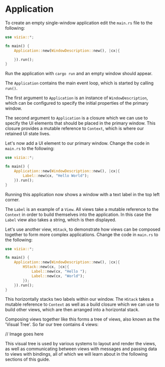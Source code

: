 # Application

To create an empty single-window application edit the `main.rs` file to the following:

```rust
use vizia::*;

fn main() {
    Application::new(WindowDescription::new(), |cx|{

    }).run();
}
```

Run the application with `cargo run` and an empty window should appear.

The `Application` contains the main event loop, which is started by calling `run()`.

The first argument to `Application` is an instance of `WindowDescription`, which can be configured to specify the initial properties of the primary window. 

The second argument to `Application` is a closure which we can use to specify the UI elements that should be placed in the primary window. This closure provides a mutable reference to `Context`, which is where our retained UI state lives.

Let's now add a UI element to our primary window. Change the code in `main.rs` to the following:

```rust
use vizia::*;

fn main() {
    Application::new(WindowDescription::new(), |cx|{
        Label::new(cx, "Hello World");
    }).run();
}
```

Running this application now shows a window with a text label in the top left corner.

The `Label` is an example of a `View`. All views take a mutable reference to the `Context` in order to build themselves into the application. In this case the `Label` view also takes a string, which is then displayed.

Let's use another view, `HStack`, to demonstrate how views can be composed together to form more complex applications. Change the code in `main.rs` to the following:

```rust
use vizia::*;

fn main() {
    Application::new(WindowDescription::new(), |cx|{
        HStack::new(cx, |cx|{
            Label::new(cx, "Hello ");
            Label::new(cx, "World");
        });
    }).run();
}
```
This horizontally stacks two labels within our window. The `HStack` takes a mutable reference to `Context` as well as a build closure which we can use to build other views, which are then arranged into a horizontal stack.

Composing views together like this forms a tree of views, also known as the 'Visual Tree'. So far our tree contains 4 views:

// Image goes here

This visual tree is used by various systems to layout and render the views, as well as communicating between views with messages and passing data to views with bindings, all of which we will learn about in the following sections of this guide.